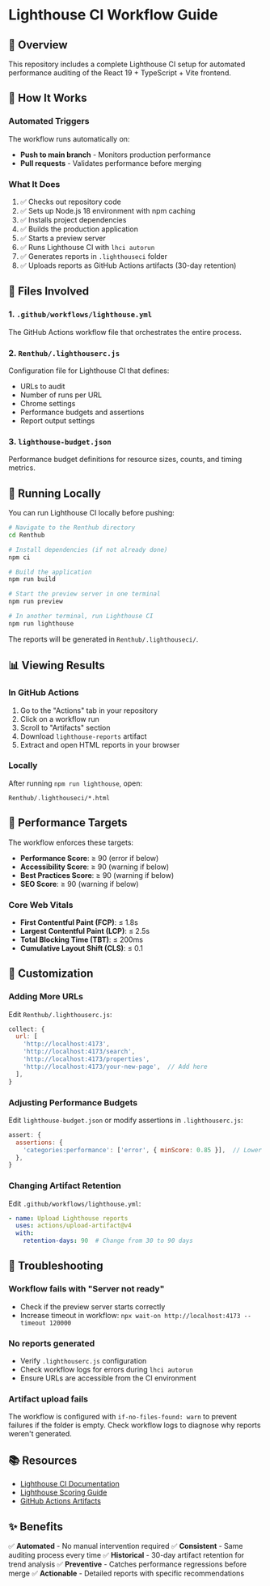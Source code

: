 # Lighthouse CI Workflow Guide

## 🎯 Overview

This repository includes a complete Lighthouse CI setup for automated performance auditing of the React 19 + TypeScript + Vite frontend.

## 🔧 How It Works

### Automated Triggers
The workflow runs automatically on:
- **Push to main branch** - Monitors production performance
- **Pull requests** - Validates performance before merging

### What It Does
1. ✅ Checks out repository code
2. ✅ Sets up Node.js 18 environment with npm caching
3. ✅ Installs project dependencies
4. ✅ Builds the production application
5. ✅ Starts a preview server
6. ✅ Runs Lighthouse CI with `lhci autorun`
7. ✅ Generates reports in `.lighthouseci` folder
8. ✅ Uploads reports as GitHub Actions artifacts (30-day retention)

## 📁 Files Involved

### 1. `.github/workflows/lighthouse.yml`
The GitHub Actions workflow file that orchestrates the entire process.

### 2. `Renthub/.lighthouserc.js`
Configuration file for Lighthouse CI that defines:
- URLs to audit
- Number of runs per URL
- Chrome settings
- Performance budgets and assertions
- Report output settings

### 3. `lighthouse-budget.json`
Performance budget definitions for resource sizes, counts, and timing metrics.

## 🚀 Running Locally

You can run Lighthouse CI locally before pushing:

```bash
# Navigate to the Renthub directory
cd Renthub

# Install dependencies (if not already done)
npm ci

# Build the application
npm run build

# Start the preview server in one terminal
npm run preview

# In another terminal, run Lighthouse CI
npm run lighthouse
```

The reports will be generated in `Renthub/.lighthouseci/`.

## 📊 Viewing Results

### In GitHub Actions
1. Go to the "Actions" tab in your repository
2. Click on a workflow run
3. Scroll to "Artifacts" section
4. Download `lighthouse-reports` artifact
5. Extract and open HTML reports in your browser

### Locally
After running `npm run lighthouse`, open:
```
Renthub/.lighthouseci/*.html
```

## 🎯 Performance Targets

The workflow enforces these targets:
- **Performance Score**: ≥ 90 (error if below)
- **Accessibility Score**: ≥ 90 (warning if below)
- **Best Practices Score**: ≥ 90 (warning if below)
- **SEO Score**: ≥ 90 (warning if below)

### Core Web Vitals
- **First Contentful Paint (FCP)**: ≤ 1.8s
- **Largest Contentful Paint (LCP)**: ≤ 2.5s
- **Total Blocking Time (TBT)**: ≤ 200ms
- **Cumulative Layout Shift (CLS)**: ≤ 0.1

## 🔧 Customization

### Adding More URLs
Edit `Renthub/.lighthouserc.js`:

```javascript
collect: {
  url: [
    'http://localhost:4173',
    'http://localhost:4173/search',
    'http://localhost:4173/properties',
    'http://localhost:4173/your-new-page',  // Add here
  ],
}
```

### Adjusting Performance Budgets
Edit `lighthouse-budget.json` or modify assertions in `.lighthouserc.js`:

```javascript
assert: {
  assertions: {
    'categories:performance': ['error', { minScore: 0.85 }],  // Lower threshold
  },
}
```

### Changing Artifact Retention
Edit `.github/workflows/lighthouse.yml`:

```yaml
- name: Upload Lighthouse reports
  uses: actions/upload-artifact@v4
  with:
    retention-days: 90  # Change from 30 to 90 days
```

## 🐛 Troubleshooting

### Workflow fails with "Server not ready"
- Check if the preview server starts correctly
- Increase timeout in workflow: `npx wait-on http://localhost:4173 --timeout 120000`

### No reports generated
- Verify `.lighthouserc.js` configuration
- Check workflow logs for errors during `lhci autorun`
- Ensure URLs are accessible from the CI environment

### Artifact upload fails
The workflow is configured with `if-no-files-found: warn` to prevent failures if the folder is empty. Check workflow logs to diagnose why reports weren't generated.

## 📚 Resources

- [Lighthouse CI Documentation](https://github.com/GoogleChrome/lighthouse-ci)
- [Lighthouse Scoring Guide](https://web.dev/performance-scoring/)
- [GitHub Actions Artifacts](https://docs.github.com/en/actions/using-workflows/storing-workflow-data-as-artifacts)

## ✨ Benefits

✅ **Automated** - No manual intervention required
✅ **Consistent** - Same auditing process every time
✅ **Historical** - 30-day artifact retention for trend analysis
✅ **Preventive** - Catches performance regressions before merge
✅ **Actionable** - Detailed reports with specific recommendations
